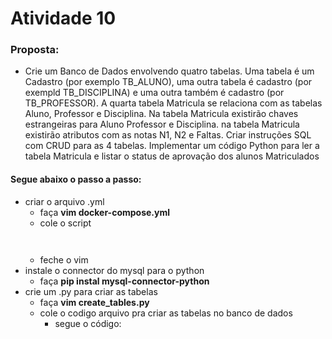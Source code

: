 # Atividade 10

### Proposta: 
- Crie um Banco de Dados envolvendo quatro tabelas. Uma tabela é um Cadastro (por exemplo TB_ALUNO), uma outra tabela é cadastro (por exempld TB_DISCIPLINA) e uma outra também é cadastro (por TB_PROFESSOR). A quarta tabela Matricula se relaciona com as tabelas Aluno, Professor e Disciplina. Na tabela Matricula existirão chaves estrangeiras para Aluno Professor e Disciplina. na tabela Matricula existirão atributos com as notas N1, N2 e Faltas. Criar instruções SQL com CRUD para as 4 tabelas. Implementar um código Python para ler a tabela Matricula e listar o status de aprovação dos alunos Matriculados

#### Segue abaixo o passo a passo:

- criar o arquivo .yml
  - faça **vim docker-compose.yml**
  - cole o script
    ~~~yml

    

    ~~~
  - feche o vim
- instale o connector do mysql para o python
  - faça **pip instal mysql-connector-python**
- crie um .py para criar as tabelas
  - faça **vim create_tables.py**
  - cole o codigo arquivo pra criar as tabelas no banco de dados
    - segue o código:
      ~~~python
      ~~~
